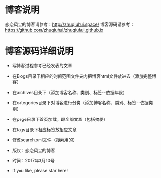 
 # 博客说明

恋恋风尘的博客请参考：http://zhuqiuhui.space/
博客源码请参考：https://github.com/zhuqiuhui/zhuqiuhui.github.io

# 博客源码详细说明
* 写博客过程参考已经发表的文章
* 在Blogs目录下相应的时间范围文件夹内把博客html文件放进去（添加完整博客）
* 在archives目录下（添加博客名称、类别、标签--依据年限）
* 在categories目录下对博客进行分类（添加博客名称、类别、标签--依据类别）
* 在page目录下首页加载，即全部文章（包括摘要）
* 在tags目录下相应标签放相应文章
* 修改search.xml文件（搜索用的）

* 版权：恋恋风尘的博客
* 时间：2017年3月10号
* If you like, please star here!

